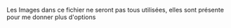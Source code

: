 Les Images dans ce fichier ne seront pas tous utilisées, elles sont présente pour me donner plus d'options

